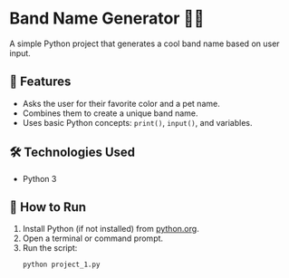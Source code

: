 # Band Name Generator 🎸🎶

A simple Python project that generates a cool band name based on user input.  

## 📌 Features
- Asks the user for their favorite color and a pet name.
- Combines them to create a unique band name.
- Uses basic Python concepts: `print()`, `input()`, and variables.

## 🛠️ Technologies Used
- Python 3

## 🚀 How to Run
1. Install Python (if not installed) from [python.org](https://www.python.org/).
2. Open a terminal or command prompt.
3. Run the script:
   ```sh
   python project_1.py
